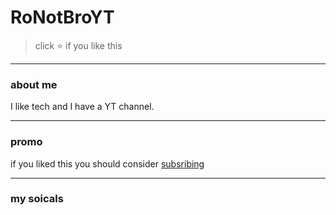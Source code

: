 # RoNotBroYT 
 
> click :star: if you like this 


---


### about me 
I like tech and I have a YT channel. 

 ---
 
 ### promo
 if you liked this you should consider [subsribing](youtube.com/ronotbroyt) 


---

### my soicals 
